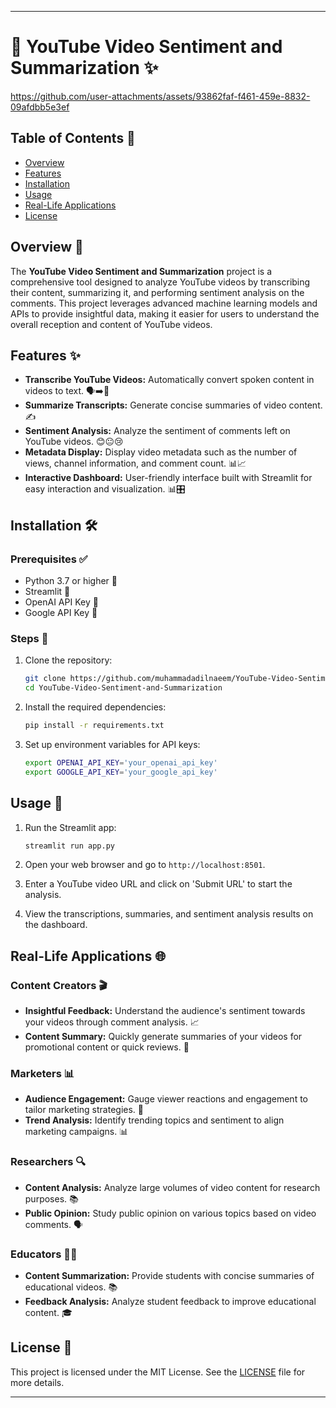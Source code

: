 
---

# **🎥 YouTube Video Sentiment and Summarization ✨**

https://github.com/user-attachments/assets/93862faf-f461-459e-8832-09afdbb5e3ef

## **Table of Contents 📑**

- [Overview](#overview)
- [Features](#features)
- [Installation](#installation)
- [Usage](#usage)
- [Real-Life Applications](#real-life-applications)
- [License](#license)

## **Overview 📝**

The **YouTube Video Sentiment and Summarization** project is a comprehensive tool designed to analyze YouTube videos by transcribing their content, summarizing it, and performing sentiment analysis on the comments. This project leverages advanced machine learning models and APIs to provide insightful data, making it easier for users to understand the overall reception and content of YouTube videos.

## **Features ✨**

- **Transcribe YouTube Videos:** Automatically convert spoken content in videos to text. 🗣️➡️📄
- **Summarize Transcripts:** Generate concise summaries of video content. ✍️
- **Sentiment Analysis:** Analyze the sentiment of comments left on YouTube videos. 😊😐😢
- **Metadata Display:** Display video metadata such as the number of views, channel information, and comment count. 📊📈
- **Interactive Dashboard:** User-friendly interface built with Streamlit for easy interaction and visualization. 📊🎛️

## **Installation 🛠️**

### **Prerequisites ✅**

- Python 3.7 or higher 🐍
- Streamlit 🌟
- OpenAI API Key 🔑
- Google API Key 🔑

### **Steps 📝**

1. Clone the repository:
    ```bash
    git clone https://github.com/muhammadadilnaeem/YouTube-Video-Sentiment-and-Summarization.git
    cd YouTube-Video-Sentiment-and-Summarization
    ```

2. Install the required dependencies:
    ```bash
    pip install -r requirements.txt
    ```

3. Set up environment variables for API keys:
    ```bash
    export OPENAI_API_KEY='your_openai_api_key'
    export GOOGLE_API_KEY='your_google_api_key'
    ```

## **Usage 🚀**

1. Run the Streamlit app:
    ```bash
    streamlit run app.py
    ```

2. Open your web browser and go to `http://localhost:8501`.

3. Enter a YouTube video URL and click on 'Submit URL' to start the analysis.

4. View the transcriptions, summaries, and sentiment analysis results on the dashboard.

## **Real-Life Applications 🌐**

### **Content Creators 🎬**

- **Insightful Feedback:** Understand the audience's sentiment towards your videos through comment analysis. 📈
- **Content Summary:** Quickly generate summaries of your videos for promotional content or quick reviews. 📝

### **Marketers 📊**

- **Audience Engagement:** Gauge viewer reactions and engagement to tailor marketing strategies. 🎯
- **Trend Analysis:** Identify trending topics and sentiment to align marketing campaigns. 📊

### **Researchers 🔍**

- **Content Analysis:** Analyze large volumes of video content for research purposes. 📚
- **Public Opinion:** Study public opinion on various topics based on video comments. 🗣️

### **Educators 👩‍🏫**

- **Content Summarization:** Provide students with concise summaries of educational videos. 📚
- **Feedback Analysis:** Analyze student feedback to improve educational content. 🎓


## **License 📄**
This project is licensed under the MIT License. See the [LICENSE](https://github.com/muhammadadilnaeem/YouTube-Video-Sentiment-and-Summarization/blob/main/LICENSE) file for more details.

---
